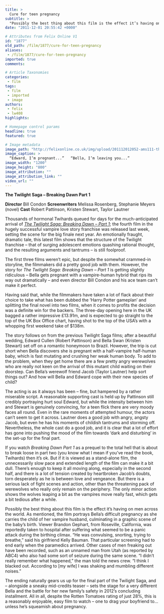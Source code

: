 ```yaml
---
title: >
  Cure for teen pregnancy
subtitle: >
  "Possibly the best thing about this film is the effect it’s having on men across the world."
date: "2011-12-01 20:55:42 +0000"

# Attributes from Felix Online V1
id: "1877"
old_path: /film/1877/cure-for-teen-pregnancy
aliases:
 - /film/1877/cure-for-teen-pregnancy
imported: true
comments:

# Article Taxonomies
categories:
 - film
tags:
 - film
 - imported
 - image
authors:
 - felix
 - lw408
highlights:

# Homepage control params
headline: true
featured: true

# Image metadata
image_path: "http://felixonline.co.uk/img/upload/201112012052-ams111-the-twilight-saga-breaking-dawn-part-1-20110502003034631.jpg"
image_caption: >
  “Edward, I’m pregnant...”   “Bella, I’m leaving you...”
image_width: "1200"
image_height: "800"
image_attribution: ""
image_attribution_link: ""
video_url: ""
---
```


__The Twilight Saga – Breaking Dawn Part 1__

__Director__ Bill Condon
__Screenwriters__ Melissa Rosenberg, Stephanie Meyers (novel)
__Cast__ Robert Pattinson, Kristen Stewart, Taylor Lautner

Thousands of hormonal Twihards queued for days for the much-anticipated arrival of _[The Twilight Saga: Breaking Dawn – Part 1](http://www.youtube.com/watch?v=PQNLfo-SOR4)_; the fourth film in the hugely successful vampire love story franchise was released last week, setting the scene for the big finale next year. An emotionally fraught, dramatic tale, this latest film shows that the structure of the Twilight franchise – that of surging adolescent emotions quashing rational thought, and the resulting arguments and tantrums – is still foolproof.

The first three films weren’t epic, but despite the somewhat crammed-in storyline, the filmmakers did a pretty good job with them. However, the story for _The Twilight Saga: Breaking Dawn – Part 1_ is getting slightly ridiculous – Bella gets pregnant with a vampire-human hybrid that rips its way out dramatically – and even director Bill Condon and his ace team can’t make it perfect.

Having said that, while the filmmakers have taken a lot of flack about their choice to take what has been dubbed the ‘Harry Potter gameplan’ and splitting the final novel into two films, when it comes to profits the decision was a definite win for the backers. The three-day opening here in the UK bagged a rather impressive £13.91m, and is expected to go straight to the top of the UK Box Office chart, having shot to the top of the USA’s with a whopping first weekend take of $138m.

The story follows on from the previous Twilight Saga films; after a beautiful wedding, Edward Cullen (Robert Pattinson) and Bella Swan (Kristen Stewart) set off on a romantic honeymoon to Brazil. However, the trip is cut short when Bella discovers she is pregnant with a half-vampire half-human baby, which is fast mutating and crushing her weak human body. To add to the problem, when they get home there are a few pretty angry werewolves who are really not keen on the arrival of this mutant child waiting on their doorstep. Can Bella’s werewolf friend Jacob (Taylor Lautner) help sort things out? And how will Bella and Edward cope with their new species of child?

The acting is as it always has been – fine, but hampered by a rather miserable script. A reasonable supporting cast is held up by Pattinson still credibly portraying hurt soul Edward, but while the intensity between him and Stewart is genuinely convincing, for a teen flick there are very moody faces all round. Even in the rare moments of attempted humour, the actors can’t seem to get it across. Lautner does a good job with angry, angsty Jacob, but even he has his moments of childish tantrums and storming off. Nevertheless, the whole cast do a good job, and it is clear that a lot of effort has gone into pushing the mood of the film towards ‘dark and disturbing’ in the set-up for the final part.

If you watch _Breaking Dawn Part 1_ as a prequel to the total hell that is about to break loose in part two (you know what I mean if you’ve read the book, Twihards) then it’s ok. But if it is viewed as a stand-alone film, the unnecessarily slow pace and extended length of the film can make it a bit dull. There’s enough to keep it all moving along, especially in the second half, and there is a lot of tension created by heartbroken Jacob’s doubts, torn desperately as he is between love and vengeance. But there is a serious lack of fight scenes and action, other than the threatening pack of werewolves who really only remain on the periphery. The only minor action shows the wolves leaping a bit as the vampires move really fast, which gets a bit tedious after a while.

Possibly the best thing about this film is the effect it’s having on men across the world. As mentioned, the film portrays Bella’s difficult pregnancy as she carries the child of her vampire husband, culminating in a graphic scene of the baby’s birth. Viewer Brandon Gephart, from Roseville, California, was reportedly taken to hospital after suffering what seemed to be a panic attack during the birthing climax. “He was convulsing, snorting, trying to breathe,” said his girlfriend Kelly Bauman. That particular screening had to end early when the paramedics arrived. Other cases of men freaking out have been recorded, such as an unnamed man from Utah (as reported by ABC4) who also had some sort of seizure during the same scene. “I didn’t really remember what happened,” the man told the news crew. “I think I blacked out. According to [my wife] I was shaking and mumbling different noises.”

The ending naturally gears us up for the final part of the Twilight Saga, and – alongside a sneaky mid-credits teaser – sets the stage for a very different Bella and the battle for her new family’s safety in 2012’s concluding installment. All in all, despite the Rotten Tomatoes rating of just 28%, this is a reasonably enjoyable, easy film to watch – one to drag your boyfriend to… unless he’s squeamish about pregnancy.
